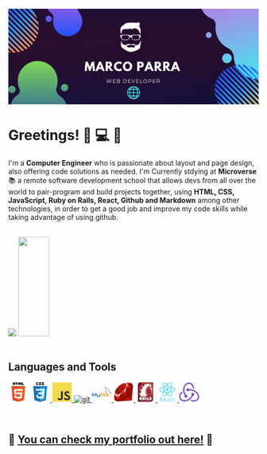 ![banner](banner.png)

# Greetings! 👋 :computer: :tophat:

I'm a **Computer Engineer** who is passionate about layout and page design, also offering code solutions as needed. I'm Currently stdying at **Microverse** :books: a remote software development school that allows devs from all over the world to pair-program and build projects together, using **HTML, CSS, JavaScript, Ruby on Rails, React, Github and Markdown** among other technologies, in order to get a good job and improve my code skills while taking advantage of using github. 

<br>

<div display="flex">
  <img src="https://github-readme-stats.vercel.app/api?username=mrigorir" height="200px"/> 
  <img src="https://github-readme-stats.vercel.app/api/top-langs/?username=mrigorir&hide=html,php" height="200px" width="35%"/>
</div>

<br>

## Languages and Tools

<p align="left"> <img src="https://raw.githubusercontent.com/devicons/devicon/master/icons/html5/html5-original-wordmark.svg" alt="html5" width="40" height="40"/> </a> <a href="https://www.w3schools.com/css/" target="_blank"> <img src="https://raw.githubusercontent.com/devicons/devicon/master/icons/css3/css3-original-wordmark.svg" alt="css3" width="40" height="40"/> </a> <a href="https://developer.mozilla.org/en-US/docs/Web/JavaScript" target="_blank"> <img src="https://raw.githubusercontent.com/devicons/devicon/master/icons/javascript/javascript-original.svg" alt="javascript" width="40" height="40"/> </a>  <a href="https://git-scm.com/" target="_blank"> <img src="https://www.vectorlogo.zone/logos/git-scm/git-scm-icon.svg" alt="git" width="40" height="40"/> </a> <a href="https://www.mysql.com/" target="_blank"> <img src="https://raw.githubusercontent.com/devicons/devicon/master/icons/mysql/mysql-original-wordmark.svg" alt="mysql" width="40" height="40"/> </a> <a href="https://www.ruby-lang.org/en/" target="_blank"> <img src="https://raw.githubusercontent.com/devicons/devicon/master/icons/ruby/ruby-original.svg" alt="ruby" width="40" height="40"/> </a> <a href="https://rubyonrails.org" target="_blank"> <img src="https://raw.githubusercontent.com/devicons/devicon/master/icons/rails/rails-original-wordmark.svg" alt="rails" width="40" height="40"/> </a> <a href="https://reactjs.org/" target="_blank"> <img src="https://raw.githubusercontent.com/devicons/devicon/master/icons/react/react-original-wordmark.svg" alt="react" width="40" height="40"/> </a> <a href="https://redux.js.org" target="_blank"> <img src="https://raw.githubusercontent.com/devicons/devicon/master/icons/redux/redux-original.svg" alt="redux" width="40" height="40"/> </a>  </p>

<br>

## 💼 [You can check my portfolio out here!](https://mrigorir.github.io/portfolio/) 💼

